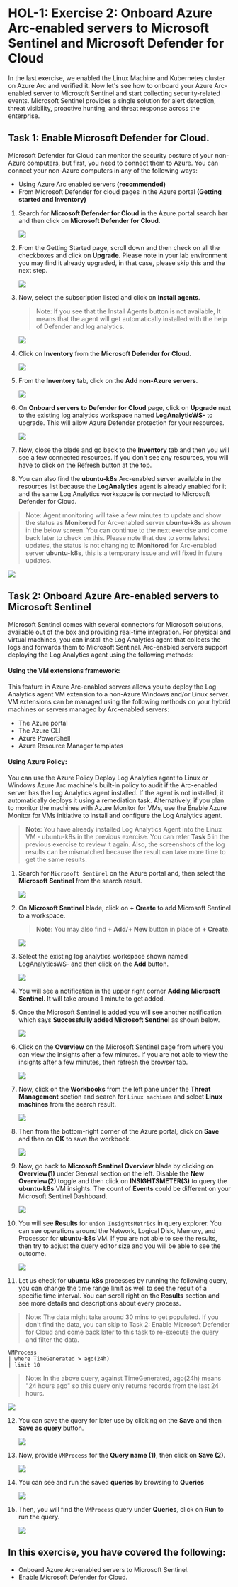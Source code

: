 # HOL-1: Exercise 2: Onboard Azure Arc-enabled servers to Microsoft Sentinel and Microsoft Defender for Cloud

In the last exercise, we enabled the Linux Machine and Kubernetes cluster on Azure Arc and verified it. Now let's see how to onboard your Azure Arc-enabled server to Microsoft Sentinel and start collecting security-related events. Microsoft Sentinel provides a single solution for alert detection, threat visibility, proactive hunting, and threat response across the enterprise.
   
## Task 1: Enable Microsoft Defender for Cloud.
Microsoft Defender for Cloud can monitor the security posture of your non-Azure computers, but first, you need to connect them to Azure.
You can connect your non-Azure computers in any of the following ways:
  * Using Azure Arc enabled servers **(recommended)**
  * From Microsoft Defender for cloud pages in the Azure portal **(Getting started and Inventory)**
 
1. Search for **Microsoft Defender for Cloud** in the Azure portal search bar and then click on **Microsoft Defender for Cloud**.
    
   ![](.././media/H1-Ex2-task2-001.png)
   
1. From the Getting Started page, scroll down and then check on all the checkboxes and click on **Upgrade**. Please note in your lab environment you may find it already upgraded, in that case, please skip this and the next step.

   ![](.././media/H1-Ex2-task2-02.png)
   
1. Now, select the subscription listed and click on **Install agents**.
   > Note: If you see that the Install Agents button is not available, It means that the agent will get automatically installed with the help of Defender and log analytics.

   ![](.././media/H1-Ex2-task2-03.png)

1. Click on **Inventory** from the **Microsoft Defender for Cloud**.

   ![](.././media/H1-Ex2-task2-04.png)
    
1. From the **Inventory** tab, click on the **Add non-Azure servers**.

   ![](.././media/H1-Ex2-task2-05.png)
    
1. On **Onboard servers to Defender for Cloud** page, click on **Upgrade** next to the existing log analytics workspace named **LogAnalyticWS-<inject key="DeploymentID/Suffix" />** to upgrade. This will allow Azure Defender protection for your resources.

   ![](.././media/H1-Ex2-task2-06.png)
    
1. Now, close the blade and go back to the **Inventory** tab and then you will see a few connected resources. If you don't see any resources, you will have to click on the Refresh button at the top.

1. You can also find the **ubuntu-k8s** Arc-enabled server  available in the resources list because the **LogAnalytics** agent is already enabled for it and the same Log Analytics workspace is connected to Microsoft Defender for Cloud. 

  > Note: Agent monitoring will take a few minutes to update and show the status as **Monitored** for Arc-enabled server **ubuntu-k8s** as shown in the below screen. You can continue to the next exercise and come back later to check on this. 
  > Please note that due to some latest updates, the status is not changing to **Monitored** for Arc-enabled server **ubuntu-k8s**, this is a temporary issue and will fixed in future updates.   

   ![](.././media/H1-Ex2-task2-07.png)
   
## Task 2: Onboard Azure Arc-enabled servers to Microsoft Sentinel
Microsoft Sentinel comes with several connectors for Microsoft solutions, available out of the box and providing real-time integration. For physical and virtual machines, you can install the Log Analytics agent that collects the logs and forwards them to Microsoft Sentinel. Arc-enabled servers support deploying the Log Analytics agent using the following methods:

#### Using the VM extensions framework:
This feature in Azure Arc-enabled servers allows you to deploy the Log Analytics agent VM extension to a non-Azure Windows and/or Linux server. VM extensions can be managed using the following methods on your hybrid machines or servers managed by Arc-enabled servers:
 * The Azure portal
 * The Azure CLI
 * Azure PowerShell
 * Azure Resource Manager templates

#### Using Azure Policy:
You can use the Azure Policy Deploy Log Analytics agent to Linux or Windows Azure Arc machine's built-in policy to audit if the Arc-enabled server has the Log Analytics agent installed. If the agent is not installed, it automatically deploys it using a remediation task. Alternatively, if you plan to monitor the machines with Azure Monitor for VMs, use the Enable Azure Monitor for VMs initiative to install and configure the Log Analytics agent.

  > **Note**: You have already installed Log Analytics Agent into the Linux VM - ubuntu-k8s in the previous exercise. You can refer **Task 5** in the previous exercise to review it again. Also, the screenshots of the log results can be mismatched because the result can take more time to get the same results. 
 
1. Search for ```Microsoft Sentinel``` on the Azure portal and, then select the **Microsoft Sentinel** from the search result.

   ![](.././media/ss1.png)
    
2. On **Microsoft Sentinel** blade, click on **+ Create** to add Microsoft Sentinel to a workspace.
   > **Note**: You may also find **+ Add/+ New** button in place of **+ Create**. 

   ![](.././media/microsoft-sentinel-create.png)
    
3. Select the existing log analytics workspace shown named LogAnalyticsWS-<inject key="DeploymentID/Suffix" /> and then click on the **Add** button.

   ![](.././media/microsoft-sentinel-add.png)
    
4. You will see a notification in the upper right corner **Adding Microsoft Sentinel**. It will take around 1 minute to get added.
    
5. Once the Microsoft Sentinel is added you will see another notification which says **Successfully added Microsoft Sentinel** as shown below.
     
   ![](.././media/microsen-success.png)
 
6. Click on the **Overview** on the Microsoft Sentinel page from where you can view the insights after a few minutes. If you are not able to view the insights after a few minutes, then refresh the browser tab.
    
   ![](.././media/microsoft-sentinel-overview.png)
    
7. Now, click on the **Workbooks** from the left pane under the **Threat Management** section and search for ```Linux machines``` and select **Linux machines** from the search result.
    
   ![](.././media/microsoft-sentinel-workbook.png)
    
8. Then from the bottom-right corner of the Azure portal, click on **Save** and then on **OK** to save the workbook. 
 
   ![](.././media/as-08.png)
    
9. Now, go back to **Microsoft Sentinel Overview** blade by clicking on **Overview(1)** under General section on the left. Disable the **New Overview(2)** toggle and then click on **INSIGHTSMETER(3)** to query the **ubuntu-k8s** VM insights. The count of **Events** could be different on your Microsoft Sentinel Dashboard.

   ![](.././media/H1E2T2S9.png)
    
10. You will see **Results** for ```union InsightsMetrics``` in query explorer. You can see operations around the Network, Logical Disk, Memory, and Processor for **ubuntu-k8s** VM. If you are not able to see the results, then try to adjust the query editor size and you will be able to see the outcome.

    ![](.././media/as-10.png)
    
11. Let us check for **ubuntu-k8s** processes by running the following query, you can change the time range limit as well to see the result of a specific time interval. You can scroll right on the **Results** section and see more details and descriptions about every process. 

  > Note: The data might take around 30 mins to get populated. If you don't find the data, you can skip to Task 2: Enable Microsoft Defender for Cloud and come back later to this task to re-execute the query and filter the data.

   ```
   VMProcess 
   | where TimeGenerated > ago(24h) 
   | limit 10
   ```

  > Note: In the above query, against TimeGenerated,  ago(24h) means "24 hours ago" so this query only returns records from the last 24 hours.

   ![](.././media/as-11.png)   
    
12. You can save the query for later use by clicking on the **Save** and then **Save as query** button.

    ![](.././media/hol1ex2stp12.png) 
   
13. Now, provide `VMProcess` for the **Query name (1)**, then click on **Save (2)**.

    ![](.././media/as-121-v2.png) 

14. You can see and run the saved **queries** by browsing to **Queries**
   
    ![](.././media/as-13-v2.png) 
   
15. Then, you will find the `VMProcess` query under **Queries**, click on **Run** to run the query.
   
    ![](.././media/as-131-v2.png) 


## In this exercise, you have covered the following:
 
   - Onboard Azure Arc-enabled servers to Microsoft Sentinel.
   - Enable Microsoft Defender for Cloud.

